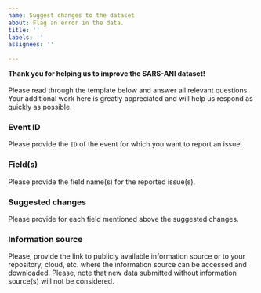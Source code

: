 ```yaml
---
name: Suggest changes to the dataset
about: Flag an error in the data.
title: ''
labels: ''
assignees: ''

---
```


**Thank you for helping us to improve the SARS-ANI dataset!** <br>  
Please read through the template below and answer all relevant questions. Your additional work here is greatly appreciated and will help us respond as quickly as possible. 

### Event ID
Please provide the <code>ID</code> of the event for which you want to report an issue.

### Field(s)
Please provide the field name(s) for the reported issue(s).

### Suggested changes
Please provide for each field mentioned above the suggested changes.

### Information source
Please, provide the link to publicly available information source or to your repository, cloud, etc. where the information source can be accessed and downloaded. Please, note that new data submitted without information source(s) will not be considered.
